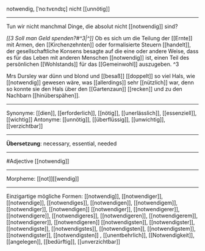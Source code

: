 notwendig, [ˈnoːtvɛndɪç]
nicht [[unnötig]]

---
Tun wir nicht manchmal Dinge, die absolut nicht [[notwendig]] sind?

*[[3 Soll man Geld spenden?#^3|^]]* Ob es sich um die Teilung der [[Ernte]] mit Armen, den [[Kirchenzehnten]] oder formalisierte Steuern [[handelt]], der gesellschaftliche Konsens besagte auf die eine oder andere Weise, dass es für das Leben mit anderen Menschen [[notwendig]] ist, einen Teil des persönlichen [[Wohlstands]] für das [[Gemeinwohl]] auszugeben. ^3


Mrs Dursley war dünn und blond und [[besaß]] [[doppelt]] so viel Hals, wie [[notwendig]] gewesen wäre, was [[allerdings]] sehr [[nützlich]] war, denn so konnte sie den Hals über den [[Gartenzaun]] [[recken]] und zu den Nachbarn [[hinüberspähen]].

---
Synonyme: [[dien]], [[erforderlich]], [[nötig]], [[unerlässlich]], [[essenziell]], [[wichtig]]
Antonyme: [[unnötig]], [[überflüssig]], [[unwichtig]], [[verzichtbar]]

---
**Übersetzung**:
necessary, essential, needed

---
#Adjective [[notwendig]]

---
Morpheme:
[[not]][[wendig]]

---


Einzigartige mögliche Formen: 
[[notwendig]], [[notwendiger]], [[notwendige]], [[notwendiges]], [[notwendigen]], [[notwendigem]], [[notwendiger]], [[notwendigen]]
[[notwendiger]], [[notwendigerer]], [[notwendigere]], [[notwendigeres]], [[notwendigeren]], [[notwendigerem]], [[notwendigerer]], [[notwendigeren]]
[[notwendigsten]], [[notwendigster]], [[notwendigste]], [[notwendigstes]], [[notwendigsten]], [[notwendigstem]], [[notwendigster]], [[notwendigsten]]
, [[unentbehrlich]], [[Notwendigkeit]], [[angelegen]], [[bedürftig]], [[unverzichtbar]]